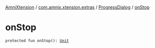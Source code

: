 [AmniXtension](../../index.md) / [com.amnix.xtension.extras](../index.md) / [ProgressDialog](index.md) / [onStop](./on-stop.md)

# onStop

`protected fun onStop(): `[`Unit`](https://kotlinlang.org/api/latest/jvm/stdlib/kotlin/-unit/index.html)